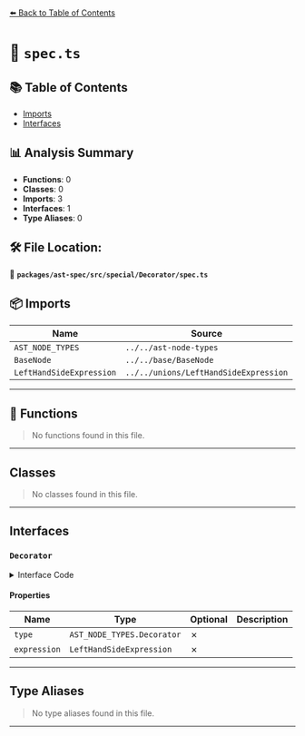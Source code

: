 [⬅️ Back to Table of Contents](../../../../../index.md)

# 📄 `spec.ts`

## 📚 Table of Contents

- [Imports](#imports)
- [Interfaces](#interfaces)

## 📊 Analysis Summary

- **Functions**: 0
- **Classes**: 0
- **Imports**: 3
- **Interfaces**: 1
- **Type Aliases**: 0

## 🛠️ File Location:
📂 **`packages/ast-spec/src/special/Decorator/spec.ts`**

## 📦 Imports

| Name | Source |
|------|--------|
| `AST_NODE_TYPES` | `../../ast-node-types` |
| `BaseNode` | `../../base/BaseNode` |
| `LeftHandSideExpression` | `../../unions/LeftHandSideExpression` |


---

## 🔧 Functions

> No functions found in this file.


---

## Classes

> No classes found in this file.


---

## Interfaces

### `Decorator`

<details><summary>Interface Code</summary>

```ts
export interface Decorator extends BaseNode {
  type: AST_NODE_TYPES.Decorator;
  expression: LeftHandSideExpression;
}
```
</details>

#### Properties

| Name | Type | Optional | Description |
|------|------|----------|-------------|
| `type` | `AST_NODE_TYPES.Decorator` | ✗ |  |
| `expression` | `LeftHandSideExpression` | ✗ |  |


---

## Type Aliases

> No type aliases found in this file.


---